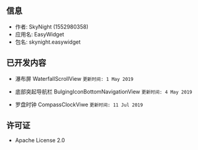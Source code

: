 ## 信息
* 作者: SkyNight (1552980358) 
* 应用名: EasyWidget
* 包名: skynight.easywidget
## 已开发内容
- 瀑布屏 WaterfallScrollView
`更新时间: 1 May 2019`

- 底部突起导航栏 BulgingIconBottomNavigationView
`更新时间: 4 May 2019`

- 罗盘时钟 CompassClockViwe
`更新时间: 11 Jul 2019`

## 许可证
* Apache License 2.0

